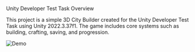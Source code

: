 Unity Developer Test Task
Overview

This project is a simple 3D City Builder created for the Unity Developer Test Task using Unity 2022.3.37f1. The game includes core systems such as building, crafting, saving, and progression.

![Demo](./demo.gif)
